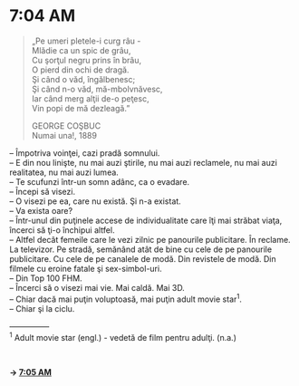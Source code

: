 # 7:04 AM

> „Pe umeri pletele-i curg râu -  
> Mlădie ca un spic de grâu,  
> Cu şorţul negru prins în brâu,  
> O pierd din ochi de dragă.  
> Şi când o văd, îngălbenesc;  
> Şi când n-o văd, mă-mbolvnăvesc,  
> Iar când merg alţii de-o peţesc,  
> Vin popi de mă dezleagă.”  
>  
> GEORGE COŞBUC  
> Numai una!, 1889

– Împotriva voinţei, cazi pradă somnului.  
– E din nou linişte, nu mai auzi ştirile, nu mai auzi reclamele, nu mai auzi realitatea, nu mai auzi lumea.  
– Te scufunzi într-un somn adânc, ca o evadare.  
– Începi să visezi.  
– O visezi pe ea, care nu există. Şi n-a existat.  
– Va exista oare?  
– Într-unul din puţinele accese de individualitate care îţi mai străbat viaţa, încerci să ţi-o închipui altfel.  
– Altfel decât femeile care le vezi zilnic pe panourile publicitare. În reclame. La televizor. Pe stradă, semănând atât de bine cu cele de pe panourile publicitare. Cu cele de pe canalele de modă. Din revistele de modă. Din filmele cu eroine fatale şi sex-simbol-uri.  
– Din Top 100 FHM.  
– Încerci să o visezi mai vie. Mai caldă. Mai 3D.  
– Chiar dacă mai puţin voluptoasă, mai puţin adult movie star<sup>1</sup>.  
– Chiar şi la ciclu.  

—————  
<sup>1</sup> Adult movie star (engl.) - vedetă de film pentru
adulţi. (n.a.)

<br>  

**→ [7:05 AM](7-05.md)**
